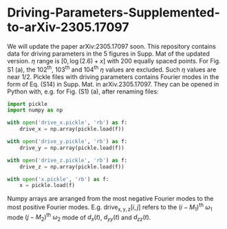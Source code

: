 # Driving-Parameters-Supplemented-to-arXiv-2305.17097
We will update the paper arXiv:2305.17097 soon. This repository contains data for driving parameters in the 5 figures in Supp. Mat of the updated version.
$\eta$ range is $[0, \log(2.6)+x]$ with 200 equally spaced points. For Fig. S1 (a), the $102^{\mathrm{th}}$, $103^{\mathrm{th}}$ and $104^{\mathrm{th}}$ $\eta$ values are excluded. Such $\eta$ values are near $1/2$.
Pickle files with driving parameters contains Fourier modes in the form of Eq. (S14) in Supp. Mat. in arXiv.2305.17097.
They can be opened in Python with, e.g. for Fig. (S1) (a), after renaming files:
```python
import pickle
import numpy as np

with open('drive_x.pickle', 'rb') as f:
    drive_x = np.array(pickle.load(f))

with open('drive_y.pickle', 'rb') as f:
    drive_y = np.array(pickle.load(f))

with open('drive_z.pickle', 'rb') as f:
    drive_z = np.array(pickle.load(f))

with open('x.pickle', 'rb') as f:
    x = pickle.load(f)
```

Numpy arrays are arranged from the most negative Fourier modes to the most positive Fourier modes. E.g. $\mathrm{drive}_{\text{x},\text{y},\text{z}}[i, j]$ refers to the $(i-M_{1})^{\mathrm{th}}$ $\omega_{1}$ mode $(j-M_{2})^{\mathrm{th}}$ $\omega_{2}$ mode of $d_{x}(t)$, $d_{yy}(t)$ and $d_{zz}(t)$.
